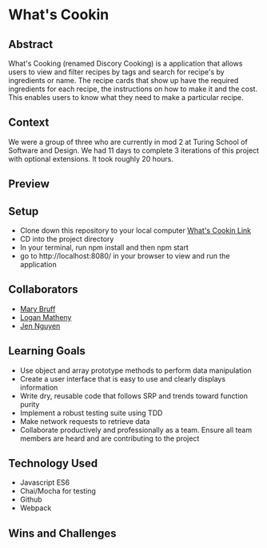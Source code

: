 # What's Cookin

## Abstract
What's Cooking (renamed Discory Cooking) is a application that allows users to view and filter recipes by tags and search for recipe's by ingredients or name. The recipe cards that show up have the required ingredients for each recipe, the instructions on how to make it and the cost. This enables users to know what they need to make a particular recipe. 

## Context
We were a group of three who are currently in mod 2 at Turing School of Software and Design. We had 11 days to complete 3 iterations of this project with optional extensions. It took roughly 20 hours. 

## Preview 

## Setup
- Clone down this repository to your local computer [What's Cookin Link](https://github.com/Jnguyen615/whats-cookin)
- CD into the project directory
- In your terminal, run npm install and then npm start
- go to http://localhost:8080/ in your browser to view and run the application

## Collaborators
- [Mary Bruff](https://github.com/MaryBruff)
- [Logan Matheny](https://github.com/loganpaulmatheny)
- [Jen Nguyen](https://github.com/Jnguyen615)


## Learning Goals
- Use object and array prototype methods to perform data manipulation
- Create a user interface that is easy to use and clearly displays information 
- Write dry, reusable code that follows SRP and trends toward function purity
- Implement a robust testing suite using TDD
- Make network requests to retrieve data 
- Collaborate productively and professionally as a team. Ensure all team members are heard and are contributing to the project

## Technology Used
- Javascript ES6
- Chai/Mocha for testing 
- Github 
- Webpack

## Wins and Challenges 

